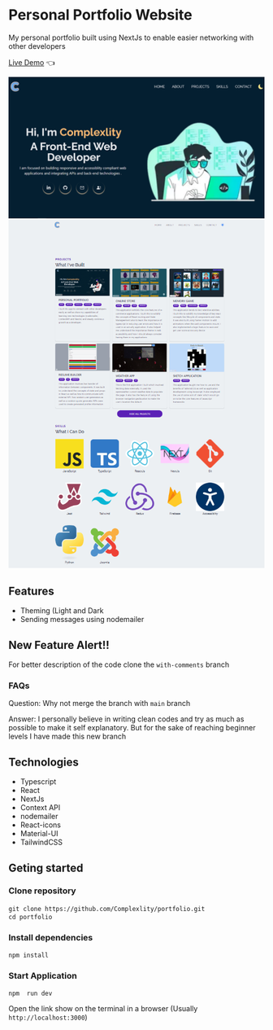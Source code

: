 # Personal Portfolio Website

My personal portfolio built using NextJs to enable easier networking with other developers

[Live Demo](https://complexlity-personal-portfolio.netlify.app/) :point_left:

![Portfolio Landing page](/assets/readme-img.png)
![Projects and Skills page](/assets/readme-img2.png)

## Features

- Theming (Light and Dark
- Sending messages using nodemailer

## New Feature Alert!!

For better description of the code clone the `with-comments` branch

### FAQs

Question: Why not merge the branch with `main` branch

Answer: I personally believe in writing clean codes and try as much as possible to make it self explanatory. But for the sake of reaching beginner levels I have made this new branch

## Technologies

- Typescript
- React
- NextJs
- Context API
- nodemailer
- React-icons
- Material-UI
- TailwindCSS

## Geting started

### Clone repository

```
git clone https://github.com/Complexlity/portfolio.git
cd portfolio
```

### Install dependencies

```
npm install
```

### Start Application

```
npm  run dev
```

Open the link show on the terminal in a browser (Usually `http://localhost:3000`)
